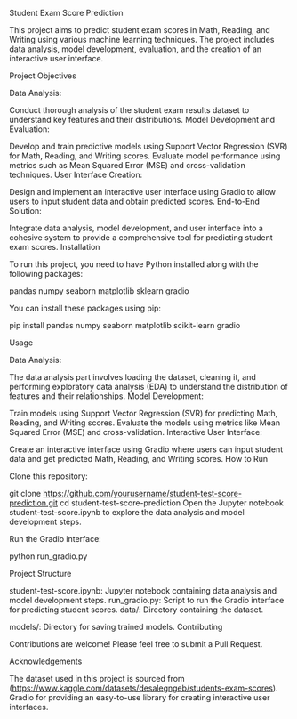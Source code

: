 Student Exam Score Prediction

This project aims to predict student exam scores in Math, Reading, and Writing using various machine learning techniques. The project includes data analysis, model development, evaluation, and the creation of an interactive user interface.

Project Objectives

Data Analysis:

Conduct thorough analysis of the student exam results dataset to understand key features and their distributions.
Model Development and Evaluation:

Develop and train predictive models using Support Vector Regression (SVR) for Math, Reading, and Writing scores.
Evaluate model performance using metrics such as Mean Squared Error (MSE) and cross-validation techniques.
User Interface Creation:

Design and implement an interactive user interface using Gradio to allow users to input student data and obtain predicted scores.
End-to-End Solution:

Integrate data analysis, model development, and user interface into a cohesive system to provide a comprehensive tool for predicting student exam scores.
Installation

To run this project, you need to have Python installed along with the following packages:

pandas
numpy
seaborn
matplotlib
sklearn
gradio

You can install these packages using pip:


pip install pandas numpy seaborn matplotlib scikit-learn gradio

Usage

Data Analysis:

The data analysis part involves loading the dataset, cleaning it, and performing exploratory data analysis (EDA) to understand the distribution of features and their relationships.
Model Development:

Train models using Support Vector Regression (SVR) for predicting Math, Reading, and Writing scores.
Evaluate the models using metrics like Mean Squared Error (MSE) and cross-validation.
Interactive User Interface:

Create an interactive interface using Gradio where users can input student data and get predicted Math, Reading, and Writing scores.
How to Run

Clone this repository:

git clone https://github.com/yourusername/student-test-score-prediction.git
cd student-test-score-prediction
Open the Jupyter notebook student-test-score.ipynb to explore the data analysis and model development steps.

Run the Gradio interface:


python run_gradio.py

Project Structure

student-test-score.ipynb: Jupyter notebook containing data analysis and model development steps.
run_gradio.py: Script to run the Gradio interface for predicting student scores.
data/: Directory containing the dataset.

models/: Directory for saving trained models.
Contributing

Contributions are welcome! Please feel free to submit a Pull Request.

Acknowledgements

The dataset used in this project is sourced from (https://www.kaggle.com/datasets/desalegngeb/students-exam-scores).
Gradio for providing an easy-to-use library for creating interactive user interfaces.
